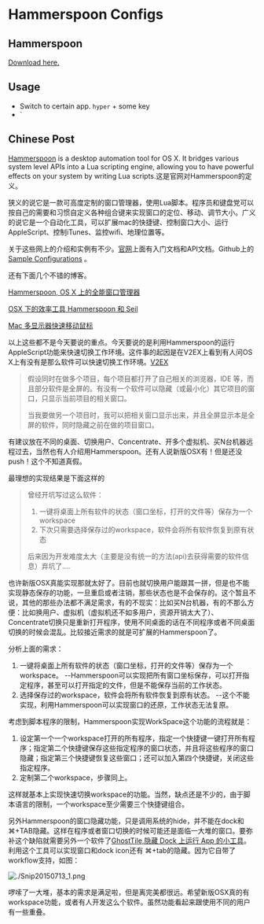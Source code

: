 # Hammerspoon Configs

## Hammerspoon

[Download here.](http://www.hammerspoon.org)

## Usage

- Switch to certain app. `hyper` + some key
- `

## Chinese Post

[Hammerspoon](http://www.hammerspoon.org) is a desktop automation tool for OS X. It bridges various system level APIs into a Lua scripting engine, allowing you to have powerful effects on your system by writing Lua scripts.这是官网对Hammerspoon的定义。  

狭义的说它是一款可高度定制的窗口管理器，使用Lua脚本。程序员和键盘党可以按自己的需要和习惯自定义各种组合键来实现窗口的定位、移动、调节大小。广义的说它是一个自动化工具，可以扩展mac的快捷键、控制窗口大小、运行AppleScript、控制iTunes、监控wifi、地理位置等。

关于这些网上的介绍和实例有不少。[官网](http://www.hammerspoon.org/)上面有入门文档和API文档。Github上的[]()[Sample Configurations](https://github.com/Hammerspoon/hammerspoon/wiki/Sample-Configurations) 。

还有下面几个不错的博客。

[Hammerspoon, OS X 上的全能窗口管理器](https://songchenwen.github.io/tech/2015/04/02/hammerspoon-mac-window-manager/)  

[OSX 下的效率工具 Hammerspoon 和 Seil](http://blog.fengweizhou.com/2015/06/21/hammerspoon-and-seil/)  

[Mac 多显示器快速移动鼠标 ](http://www.jianshu.com/p/3d62c18c0c78)  

以上这些都不是今天要说的重点。今天要说的是利用Hammerspoon的运行AppleScript功能来快速切换工作环境。这件事的起因是在V2EX上看到有人问OS X上有没有是那么软件可以快速切换工作环境。[V2EX](https://www.v2ex.com/t/203090#reply35)

> 假设同时在做多个项目，每个项目都打开了自己相关的浏览器，IDE 等，而且部分软件是全屏的。有没有一个软件可以隐藏（或最小化）其它项目的窗口，只显示当前项目的相关窗口。
> 
> 当我要做另一个项目时，我可以把相关窗口显示出来，并且全屏显示本是全屏的软件，同时隐藏之前在做的项目窗口。

有建议放在不同的桌面、切换用户、Concentrate、开多个虚拟机、买N台机器远程过去，当然也有人介绍用Hammerspoon。还有人说新版OSX有！但是还没push！这个不知道真假。

最理想的实现结果是下面这样的

> 曾经开坑写过这么软件：
> 
> 1. 一键将桌面上所有软件的状态（窗口坐标，打开的文件等）保存为一个workspace
> 2. 下次只需要选择保存过的workspace，软件会将所有软件恢复到原有状态
> 
> 后来因为开发难度太大（主要是没有统一的方法(api)去获得需要的软件信息）弃坑了....

也许新版OSX真能实现那就太好了。目前也就切换用户能跟其一拼，但是也不能实现静态保存的功能，一旦重启或者注销，那些状态也是不会保存的。这个暂且不说，其他的那些办法都不满足需求，有的不现实：比如买N台机器，有的不那么方便：比如换用户、虚拟机（虚拟机还不如多用户，资源开销太大了）、Concentrate切换只是重新打开程序，使用不同桌面的话在不同程序或者不同桌面切换的时候会混乱。比较接近需求的就是可扩展的Hammerspoon了。  

分析上面的需求：

1. 一键将桌面上所有软件的状态（窗口坐标，打开的文件等）保存为一个workspace。 --Hammerspoon可以实现把所有窗口坐标保存，可以打开指定程序，甚至可以打开指定的文件，但是不能保存当前的工作状态。
2. 选择保存过的workspace，软件会将所有软件恢复到原有状态。 --这个不能实现，利用Hammerspoon可以实现窗口的还原，工作状态无法复原。

考虑到脚本程序的限制，Hammerspoon实现WorkSpace这个功能的流程就是：

1. 设定第一个一个workspace打开的所有程序，指定一个快捷键一键打开所有程序；指定第二个快捷键保存这些指定程序的窗口状态，并且将这些程序的窗口隐藏；指定第三个快捷键恢复这些窗口；还可以加入第四个快捷键，关闭这些指定程序。
2. 定制第二个workspace，步骤同上。

这样就基本上实现快速切换workspace的功能。当然，缺点还是不少的，由于脚本语言的限制，一个workspace至少需要三个快捷键组合。

另外Hammerspoon的窗口隐藏功能，只是调用系统的hide，并不能在dock和⌘+TAB隐藏。这样在程序或者窗口切换的时候可能还是面临一大堆的窗口。要弥补这个缺陷就需要另外一个软件了[GhostTile,隐藏 Dock 上运行 App 的小工具](https://www.v2ex.com/t/107516#reply71)。利用这个工具可以实现窗口和dock icon还有 ⌘+tab的隐藏。因为它自带了workflow支持，如图：

![./Snip20150713_1.png](GhostTile)



啰嗦了一大堆，基本的需求是满足啦，但是离完美都很远。希望新版OSX真的有workspace功能，或者有人开发这么个软件。虽然功能看起来跟使用不同的用户有一些重叠。